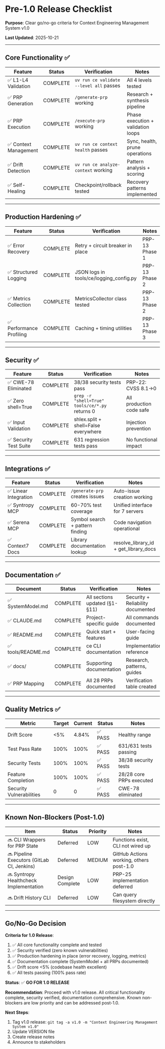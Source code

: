 # Pre-1.0 Release Checklist

**Purpose**: Clear go/no-go criteria for Context Engineering Management System v1.0

**Last Updated**: 2025-10-21

---

## Core Functionality ✅

| Feature | Status | Verification | Notes |
|---------|--------|--------------|-------|
| ✅ L1-L4 Validation | COMPLETE | `uv run ce validate --level all` passes | All 4 levels tested |
| ✅ PRP Generation | COMPLETE | `/generate-prp` working | Research + synthesis pipeline |
| ✅ PRP Execution | COMPLETE | `/execute-prp` working | Phase execution + validation loops |
| ✅ Context Management | COMPLETE | `uv run ce context health` passes | Sync, health, prune operations |
| ✅ Drift Detection | COMPLETE | `uv run ce analyze-context` working | Pattern analysis + scoring |
| ✅ Self-Healing | COMPLETE | Checkpoint/rollback tested | Recovery patterns implemented |

---

## Production Hardening ✅

| Feature | Status | Verification | Notes |
|---------|--------|--------------|-------|
| ✅ Error Recovery | COMPLETE | Retry + circuit breaker in place | PRP-13 Phase 1 |
| ✅ Structured Logging | COMPLETE | JSON logs in tools/ce/logging_config.py | PRP-13 Phase 2 |
| ✅ Metrics Collection | COMPLETE | MetricsCollector class tested | PRP-13 Phase 2 |
| ✅ Performance Profiling | COMPLETE | Caching + timing utilities | PRP-13 Phase 3 |

---

## Security ✅

| Feature | Status | Verification | Notes |
|---------|--------|--------------|-------|
| ✅ CWE-78 Eliminated | COMPLETE | 38/38 security tests pass | PRP-22: CVSS 8.1→0 |
| ✅ Zero shell=True | COMPLETE | `grep -r "shell=True" tools/ce/*.py` returns 0 | All production code safe |
| ✅ Input Validation | COMPLETE | shlex.split + shell=False everywhere | Injection prevention |
| ✅ Security Test Suite | COMPLETE | 631 regression tests pass | No functional impact |

---

## Integrations ✅

| Feature | Status | Verification | Notes |
|---------|--------|--------------|-------|
| ✅ Linear Integration | COMPLETE | `/generate-prp` creates issues | Auto-issue creation working |
| ✅ Syntropy MCP | COMPLETE | 60-70% test coverage | Unified interface for 7 servers |
| ✅ Serena MCP | COMPLETE | Symbol search + pattern finding | Code navigation operational |
| ✅ Context7 Docs | COMPLETE | Library documentation lookup | resolve_library_id + get_library_docs |

---

## Documentation ✅

| Document | Status | Verification | Notes |
|----------|--------|--------------|-------|
| ✅ SystemModel.md | COMPLETE | All sections updated (§1-§11) | Security + Reliability documented |
| ✅ CLAUDE.md | COMPLETE | Project-specific guide | All commands documented |
| ✅ README.md | COMPLETE | Quick start + features | User-facing guide |
| ✅ tools/README.md | COMPLETE | ce CLI documentation | Implementation reference |
| ✅ docs/ | COMPLETE | Supporting documentation | Research, patterns, guides |
| ✅ PRP Mapping | COMPLETE | All 28 PRPs documented | Verification table created |

---

## Quality Metrics ✅

| Metric | Target | Current | Status | Notes |
|--------|--------|---------|--------|-------|
| Drift Score | <5% | 4.84% | ✅ PASS | Healthy range |
| Test Pass Rate | 100% | 100% | ✅ PASS | 631/631 tests passing |
| Security Tests | 100% | 100% | ✅ PASS | 38/38 security tests |
| Feature Completion | 100% | 100% | ✅ PASS | 28/28 core PRPs executed |
| Security Vulnerabilities | 0 | 0 | ✅ PASS | CWE-78 eliminated |

---

## Known Non-Blockers (Post-1.0)

| Item | Status | Priority | Notes |
|------|--------|----------|-------|
| 🔜 CLI Wrappers for PRP State | Deferred | LOW | Functions exist, CLI not wired up |
| 🔜 Pipeline Executors (GitLab CI, Jenkins) | Deferred | MEDIUM | GitHub Actions working, others post-1.0 |
| 🔜 Syntropy Healthcheck Implementation | Design Complete | LOW | PRP-25 implementation deferred |
| 🔜 Drift History CLI | Deferred | LOW | Can query filesystem directly |

---

## Go/No-Go Decision

**Criteria for 1.0 Release**:
1. ✅ All core functionality complete and tested
2. ✅ Security verified (zero known vulnerabilities)
3. ✅ Production hardening in place (error recovery, logging, metrics)
4. ✅ Documentation complete (SystemModel + all PRPs documented)
5. ✅ Drift score <5% (codebase health excellent)
6. ✅ All tests passing (100% pass rate)

**Status**: ✅ **GO FOR 1.0 RELEASE**

**Recommendation**: Proceed with v1.0 release. All critical functionality complete, security verified, documentation comprehensive. Known non-blockers are low priority and can be addressed post-1.0.

**Next Steps**:

1. Tag v1.0 release: `git tag -a v1.0 -m "Context Engineering Management System v1.0"`
2. Update VERSION file
3. Create release notes
4. Announce to stakeholders
